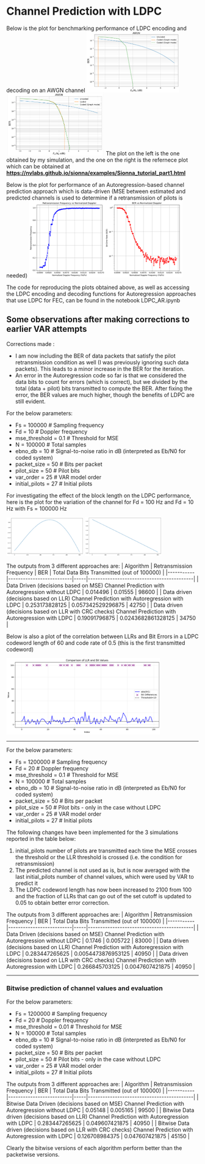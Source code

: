 # Channel Prediction with LDPC

Below is the plot for benchmarking performance of LDPC encoding and decoding on an AWGN channel
<img src="/Release/Channel%20Prediction%20with%20LDPC/LDPC_AR.png" width="48%"> <img src="/Release/Channel%20Prediction%20with%20LDPC/LDPC_AR_Sionna.png" width="51%"> 
The plot on the left is the one obtained by my simulation, and the one on the right is the refernece plot which can be obtained at **https://nvlabs.github.io/sionna/examples/Sionna_tutorial_part1.html**

Below is the plot for performance of an Autoregression-based channel prediction approach which is data-driven (MSE between estimated and predicted channels is used to determine if a retransmission of pilots is needed)
 <img src="/Release/Channel%20Prediction%20with%20LDPC/Uncoded_RetransmissionFreq_BER.png" width="80%">

 The code for reproducing the plots obtained above, as well as accessing the LDPC encoding and decoding functions for Autoregression approaches that use LDPC for FEC, can be found in the notebook LDPC_AR.ipynb

## Some observations after making corrections to earlier VAR attempts
Corrections made : 
* I am now including the BER of data packets that satisfy the pilot retransmission condition as well (I was previously ignoring such data packets). This leads to a minor increase in the BER for the iteration.
* An error in the Autoregression code so far is that we considered the data bits to count for errors (which is correct), but we divided by the total (data + pilot) bits transmitted to compute the BER. After fixing the error, the BER values are much higher, though the benefits of LDPC are still evident.


For the below parameters:
* Fs = 100000  # Sampling frequency
* Fd = 10    # Doppler frequency
* mse_threshold = 0.1  # Threshold for MSE
* N = 100000   # Total samples
* ebno_db = 10     # Signal-to-noise ratio in dB (interpreted as Eb/N0 for coded system)
* packet_size = 50  # Bits per packet
* pilot_size = 50  # Pilot bits
* var_order = 25  # VAR model order
* initial_pilots = 27  # Initial pilots

For investigating the effect of the block length on the LDPC performance, here is the plot for the variation of the channel for Fd = 100 Hz and Fd = 10 Hz with Fs = 100000 Hz

<img src="/Release/Channel%20Prediction%20with%20LDPC/100Hz_Channel.png" width="40%"> <img src="/Release/Channel%20Prediction%20with%20LDPC/10Hz_Channel.png" width="40%"> 

The outputs from 3 different approaches are:
| Algorithm | Retransmission Frequency | BER | Total Data Bits Transmitted (out of 100000) |
|-----------|--------------------------|-----|-------------------------------------------|
| Data Driven (decisions based on MSE) Channel Prediction with Autoregression without LDPC | 0.014496 | 0.01555 | 98600 |
| Data driven (decisions based on LLR) Channel Prediction with Autoregression with  LDPC | 0.253173828125 | 0.057342529296875 | 42750 |
| Data driven (decisions based on LLR with CRC checks) Channel Prediction with Autoregression with LDPC | 0.19091796875 | 0.0243682861328125 | 34750 |


Below is also a plot of the correlation between LLRs and Bit Errors in a LDPC codeword length of 60 and code rate of 0.5 (this is the first transmitted codeword)

<img src="/Release/Channel%20Prediction%20with%20LDPC/LLR_Error_Plot.png" width="80%">

************************************************************************************************************************************************************************************************
For the below parameters:
* Fs = 1200000  # Sampling frequency
* Fd = 20    # Doppler frequency
* mse_threshold = 0.1  # Threshold for MSE
* N = 100000   # Total samples
* ebno_db = 10     # Signal-to-noise ratio in dB (interpreted as Eb/N0 for coded system)
* packet_size = 50  # Bits per packet
* pilot_size = 50  # Pilot bits - only in the case without LDPC
* var_order = 25  # VAR model order
* initial_pilots = 27  # Initial pilots

The following changes have been implemented for the 3 simulations reported in the table below:
1. initial_pilots number of pilots are transmitted each time the MSE crosses the threshold or the LLR threshold is crossed (i.e. the condition for retransmission)
2. The predicted channel is not used as is, but is now averaged with the last initial_pilots number of channel values, which were used by VAR to predict it
3. The LDPC codeword length has now been increased to 2100 from 100 and the fraction of LLRs that can go out of the set cutoff is updated to 0.05 to obtain better error correction. 

The outputs from 3 different approaches are:
| Algorithm | Retransmission Frequency | BER | Total Data Bits Transmitted (out of 100000) |
|-----------|--------------------------|-----|-------------------------------------------|
| Data Driven (decisions based on MSE) Channel Prediction with Autoregression without LDPC | 0.1746 | 0.005722 | 83000 |
| Data driven (decisions based on LLR) Channel Prediction with Autoregression with LDPC | 0.283447265625 | 0.0054473876953125 | 40950 |
| Data driven (decisions based on LLR with CRC checks) Channel Prediction with Autoregression with LDPC | 0.266845703125 | 0.0047607421875 | 40950 | 


************************************************************************************************************************************************************************************************
### Bitwise prediction of channel values and evaluation
For the below parameters:
* Fs = 1200000  # Sampling frequency
* Fd = 20    # Doppler frequency
* mse_threshold = 0.01  # Threshold for MSE
* N = 100000   # Total samples
* ebno_db = 10     # Signal-to-noise ratio in dB (interpreted as Eb/N0 for coded system)
* packet_size = 50  # Bits per packet
* pilot_size = 50  # Pilot bits - only in the case without LDPC
* var_order = 25  # VAR model order
* initial_pilots = 27  # Initial pilots


The outputs from 3 different approaches are:
| Algorithm | Retransmission Frequency | BER | Total Data Bits Transmitted (out of 100000) |
|-----------|--------------------------|-----|-------------------------------------------|
| Bitwise Data Driven (decisions based on MSE) Channel Prediction with Autoregression without LDPC | 0.05148 | 0.005165 | 99500 |
| Bitwise Data driven (decisions based on LLR) Channel Prediction with Autoregression with LDPC | 0.283447265625 | 0.049607421875 | 40950 |
| Bitwise Data driven (decisions based on LLR with CRC checks) Channel Prediction with Autoregression with LDPC | 0.126708984375 | 0.047607421875 | 45150 | 

Clearly the bitwise versions of each algorithm perform better than the packetwise versions. 
 
